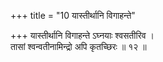 +++
title = "10 यास्तीर्थानि विगाहन्ते"

+++
यास्तीर्थानि विगाहन्ते ऽघ्नयाः श्वसतीरिव ।  
तासां श्वन्वतीनामिन्द्रो अपि कृतच्छिरः ॥ १२ ॥